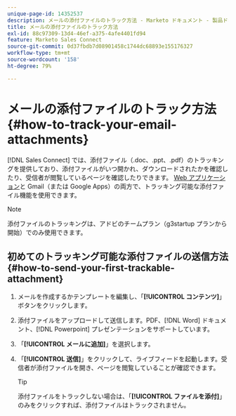 ```yaml
---
unique-page-id: 14352537
description: メールの添付ファイルのトラック方法 - Marketo ドキュメント - 製品ドキュメント
title: メールの添付ファイルのトラック方法
exl-id: 88c97309-13d4-46ef-a375-4afe4401fd94
feature: Marketo Sales Connect
source-git-commit: 0d37fbdb7d08901458c1744dc68893e155176327
workflow-type: tm+mt
source-wordcount: '158'
ht-degree: 79%

---
```


# メールの添付ファイルのトラック方法 {#how-to-track-your-email-attachments}

[!DNL Sales Connect] では、添付ファイル（.doc、.ppt、.pdf）のトラッキングを提供しており、添付ファイルがいつ開かれ、ダウンロードされたかを確認したり、受信者が閲覧しているページを確認したりできます。 [Web アプリケーション](https://toutapp.com/login)と Gmail（または Google Apps）の両方で、トラッキング可能な添付ファイル機能を使用できます。

>[!NOTE]
>
>添付ファイルのトラッキングは、アドビのチームプラン（g3startup プランから開始）でのみ使用できます。

## 初めてのトラッキング可能な添付ファイルの送信方法 {#how-to-send-your-first-trackable-attachment}

1. メールを作成するかテンプレートを編集し、「**[!UICONTROL コンテンツ]**」ボタンをクリックします。

1. 添付ファイルをアップロードして送信します。PDF、[!DNL Word] ドキュメント、[!DNL Powerpoint] プレゼンテーションをサポートしています。

1. 「**[!UICONTROL メールに追加]**」を選択します。

1. 「**[!UICONTROL 送信]**」をクリックして、ライブフィードを起動します。受信者が添付ファイルを開き、ページを閲覧していることが確認できます。

   >[!TIP]
   >
   >添付ファイルをトラックしない場合は、「**[!UICONTROL ファイルを添付]**」のみをクリックすれば、添付ファイルはトラックされません。
